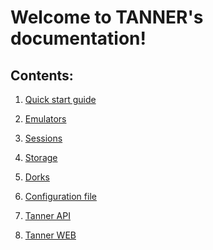 Welcome to TANNER's documentation!
=================================
Contents:
---------
   1. [Quick start guide](source/quick-start.rst)
   
   2. [Emulators](source/emulators.rst)
   
   3. [Sessions](source/cloner.rst)
   
   4. [Storage](source/storage.rst)
   
   5. [Dorks](source/dorks.rst)
   
   6. [Configuration file](source/config.rst)
   
   7. [Tanner API](source/api.rst)
   
   8. [Tanner WEB](source/web.rst)
